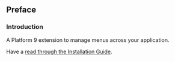 ## Preface

### Introduction

A Platform 9 extension to manage menus across your application.

Have a [read through the Installation Guide](#installation).
